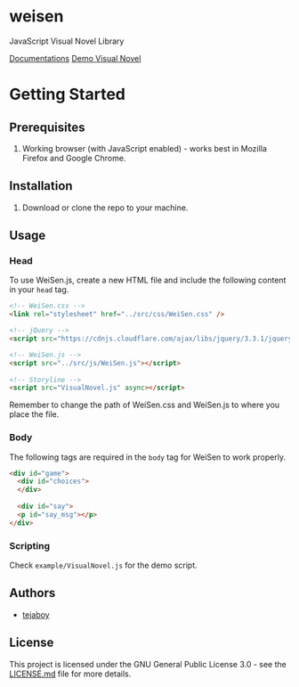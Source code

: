 # weisen
JavaScript Visual Novel Library

[Documentations](https://drive.google.com/open?id=1Gm0RsLQXzB08mARla8tCY09dmTOqmkkC37LqiO8-8Vo)
[Demo Visual Novel](https://weisen.me/Game.htm?pid=1)

# Getting Started

## Prerequisites

1. Working browser (with JavaScript enabled) - works best in Mozilla Firefox and Google Chrome.

## Installation

1. Download or clone the repo to your machine.

## Usage

### Head
To use WeiSen.js, create a new HTML file and include the following content in your `head` tag.

```html
<!-- WeiSen.css -->
<link rel="stylesheet" href="../src/css/WeiSen.css" />

<!-- jQuery -->
<script src="https://cdnjs.cloudflare.com/ajax/libs/jquery/3.3.1/jquery.min.js"></script>

<!-- WeiSen.js -->
<script src="../src/js/WeiSen.js"></script>
		
<!-- Storyline -->
<script src="VisualNovel.js" async></script>
```

Remember to change the path of WeiSen.css and WeiSen.js to where you place the file.

### Body

The following tags are required in the `body` tag for WeiSen to work properly.

```html
<div id="game">
  <div id="choices">
  </div>
 
  <div id="say">
  <p id="say_msg"></p>
</div>
```

### Scripting

Check `example/VisualNovel.js` for the demo script.

## Authors
* [tejaboy](https://github.com/tejaboy)

## License
This project is licensed under the GNU General Public License 3.0 - see the [LICENSE.md](https://github.com/tejaboy/weisen/blob/master/LICENSE) file for more details.
